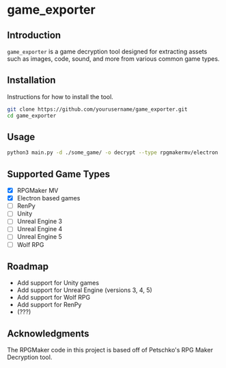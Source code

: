 # game_exporter

## Introduction
`game_exporter` is a game decryption tool designed for extracting assets such as images, code, sound, and more from various common game types.

## Installation
Instructions for how to install the tool.

```bash
git clone https://github.com/yourusername/game_exporter.git
cd game_exporter
```

## Usage

```bash
python3 main.py -d ./some_game/ -o decrypt --type rpgmakermv/electron
```

## Supported Game Types

- [x] RPGMaker MV
- [x] Electron based games
- [ ] RenPy
- [ ] Unity
- [ ] Unreal Engine 3
- [ ] Unreal Engine 4
- [ ] Unreal Engine 5
- [ ] Wolf RPG

## Roadmap

- Add support for Unity games
- Add support for Unreal Engine (versions 3, 4, 5)
- Add support for Wolf RPG
- Add support for RenPy
- (???)

## Acknowledgments

The RPGMaker code in this project is based off of Petschko's RPG Maker Decryption tool.

